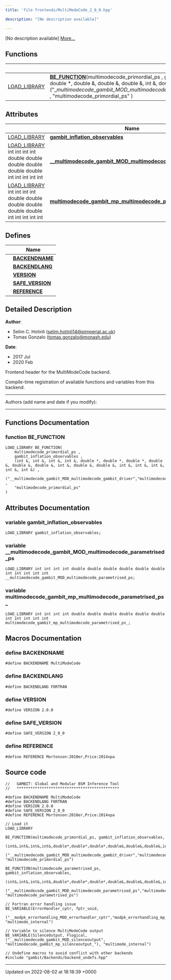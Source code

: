 ```yaml
---
title: 'file frontends/MultiModeCode_2_0_0.hpp'

description: "[No description available]"

---
```







[No description available] [More...](#detailed-description)

## Functions

|                | Name           |
| -------------- | -------------- |
| [LOAD_LIBRARY](/documentation/code/colliderbit_development/files/frontend__macros_8hpp/#define-load-library) | **[BE_FUNCTION](/documentation/code/colliderbit_development/files/multimodecode__2__0__0_8hpp/#function-be-function)**(multimodecode_primordial_ps , gambit_inflation_observables , (int &, int &, int &, int &, double *, double *, double *, double &, double &, double &, int &, double &, double &, int &, int &, int &, int &, int &) , ("__multimodecode_gambit_MOD_multimodecode_gambit_driver","multimodecode_gambit_mp_multimodecode_gambit_driver_") , "multimodecode_primordial_ps" ) |

## Attributes

|                | Name           |
| -------------- | -------------- |
| [LOAD_LIBRARY](/documentation/code/colliderbit_development/files/frontend__macros_8hpp/#define-load-library) | **[gambit_inflation_observables](/documentation/code/colliderbit_development/files/multimodecode__2__0__0_8hpp/#variable-gambit-inflation-observables)**  |
| [LOAD_LIBRARY](/documentation/code/colliderbit_development/files/frontend__macros_8hpp/#define-load-library) int int int int double double double double double double int int int int int | **[__multimodecode_gambit_MOD_multimodecode_parametrised_ps](/documentation/code/colliderbit_development/files/multimodecode__2__0__0_8hpp/#variable---multimodecode-gambit-mod-multimodecode-parametrised-ps)**  |
| [LOAD_LIBRARY](/documentation/code/colliderbit_development/files/frontend__macros_8hpp/#define-load-library) int int int int double double double double double double int int int int int | **[multimodecode_gambit_mp_multimodecode_parametrised_ps_](/documentation/code/colliderbit_development/files/multimodecode__2__0__0_8hpp/#variable-multimodecode-gambit-mp-multimodecode-parametrised-ps-)**  |

## Defines

|                | Name           |
| -------------- | -------------- |
|  | **[BACKENDNAME](/documentation/code/colliderbit_development/files/multimodecode__2__0__0_8hpp/#define-backendname)**  |
|  | **[BACKENDLANG](/documentation/code/colliderbit_development/files/multimodecode__2__0__0_8hpp/#define-backendlang)**  |
|  | **[VERSION](/documentation/code/colliderbit_development/files/multimodecode__2__0__0_8hpp/#define-version)**  |
|  | **[SAFE_VERSION](/documentation/code/colliderbit_development/files/multimodecode__2__0__0_8hpp/#define-safe-version)**  |
|  | **[REFERENCE](/documentation/code/colliderbit_development/files/multimodecode__2__0__0_8hpp/#define-reference)**  |

## Detailed Description


**Author**: 

  * Selim C. Hotinli ([selim.hotinli14@pimperial.ac.uk](mailto:selim.hotinli14@pimperial.ac.uk)) 
  * Tomas Gonzalo ([tomas.gonzalo@monash.edu](mailto:tomas.gonzalo@monash.edu)) 


**Date**: 

  * 2017 Jul
  * 2020 Feb


Frontend header for the MultiModeCode backend.

Compile-time registration of available functions and variables from this backend.



------------------

Authors (add name and date if you modify):



------------------


## Functions Documentation

### function BE_FUNCTION

```
LOAD_LIBRARY BE_FUNCTION(
    multimodecode_primordial_ps ,
    gambit_inflation_observables ,
    (int &, int &, int &, int &, double *, double *, double *, double &, double &, double &, int &, double &, double &, int &, int &, int &, int &, int &) ,
    ("__multimodecode_gambit_MOD_multimodecode_gambit_driver","multimodecode_gambit_mp_multimodecode_gambit_driver_") ,
    "multimodecode_primordial_ps" 
)
```



## Attributes Documentation

### variable gambit_inflation_observables

```
LOAD_LIBRARY gambit_inflation_observables;
```


### variable __multimodecode_gambit_MOD_multimodecode_parametrised_ps

```
LOAD_LIBRARY int int int int double double double double double double int int int int int __multimodecode_gambit_MOD_multimodecode_parametrised_ps;
```


### variable multimodecode_gambit_mp_multimodecode_parametrised_ps_

```
LOAD_LIBRARY int int int int double double double double double double int int int int int multimodecode_gambit_mp_multimodecode_parametrised_ps_;
```



## Macros Documentation

### define BACKENDNAME

```
#define BACKENDNAME MultiModeCode
```


### define BACKENDLANG

```
#define BACKENDLANG FORTRAN
```


### define VERSION

```
#define VERSION 2.0.0
```


### define SAFE_VERSION

```
#define SAFE_VERSION 2_0_0
```


### define REFERENCE

```
#define REFERENCE Mortonson:2010er,Price:2014xpa
```


## Source code

```
//   GAMBIT: Global and Modular BSM Inference Tool
//   *********************************************

#define BACKENDNAME MultiModeCode
#define BACKENDLANG FORTRAN
#define VERSION 2.0.0
#define SAFE_VERSION 2_0_0
#define REFERENCE Mortonson:2010er,Price:2014xpa

// Load it
LOAD_LIBRARY

BE_FUNCTION(multimodecode_primordial_ps, gambit_inflation_observables,
            (int&,int&,int&,int&,double*,double*,double*,double&,double&,double&,int&,double&,double&,int&,int&,int&,int&,int&),
            ("__multimodecode_gambit_MOD_multimodecode_gambit_driver","multimodecode_gambit_mp_multimodecode_gambit_driver_"), "multimodecode_primordial_ps")

BE_FUNCTION(multimodecode_parametrised_ps, gambit_inflation_observables,
            (int&,int&,int&,int&,double*,double*,double*,double&,double&,double&,int&,int&,int&,int&,int&),
            ("__multimodecode_gambit_MOD_multimodecode_parametrised_ps","multimodecode_gambit_mp_multimodecode_parametrised_ps_"), "multimodecode_parametrised_ps")

// Fortran error handling issue
BE_VARIABLE(ErrorHandler_cptr, fptr_void,
            ("__modpk_errorhandling_MOD_errorhandler_cptr","modpk_errorhandling_mp_errorhandler_cptr_"), "multimode_internal")

// Variable to silence MultiModeCode output
BE_VARIABLE(SilenceOutput, Flogical, ("__multimodecode_gambit_MOD_silenceoutput", "multimodecode_gambit_mp_silenceoutput_"), "multimode_internal")

// Undefine macros to avoid conflict with other backends
#include "gambit/Backends/backend_undefs.hpp"
```


-------------------------------

Updated on 2022-08-02 at 18:18:39 +0000
